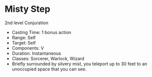 # Misty Step

2nd level Conjuration

-   Casting Time: 1 bonus action
-   Range: Self
-   Target: Self
-   Components: V
-   Duration: Instantaneous
-   Classes: Sorcerer, Warlock, Wizard
-   Briefly surrounded by silvery mist, you teleport up to 30 feet to an unoccupied space that you can see.